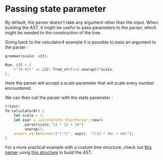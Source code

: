 # Passing state parameter

By default, the parser doesn't take any argument other than the input.
When building the AST, it might be useful to pass parameters to the parser, which might be needed to the construction of the tree.

Going back to the calculator4 example it is possible to pass an argument to the parser :


```rust
grammar(scale: i32);
```

```rust
Num: i32 = {
    r"[0-9]+" => i32::from_str(<>).unwrap()*scale,
};
```

Here the parser will accept a scale parameter that will scale every number encountered.

We can then call the parser with the state parameter :

```rust
#[test]
fn calculator8() {
    let scale = 2;
    let expr = calculator8::ExprParser::new()
        .parse(scale,"11 * 22 + 33")
        .unwrap();
    assert_eq!(&format!("{:?}", expr), "((22 * 44) + 66)");
}
```

For a more practical example with a custom tree structure, check out [this parser][expr_arena] using [this structure][expr_arena_ast] to build the AST.


[expr_arena]: https://github.com/lalrpop/lalrpop/blob/master/lalrpop-test/src/expr_arena.lalrpop
[expr_arena_ast]: https://github.com/lalrpop/lalrpop/blob/master/lalrpop-test/src/expr_arena_ast.rs
